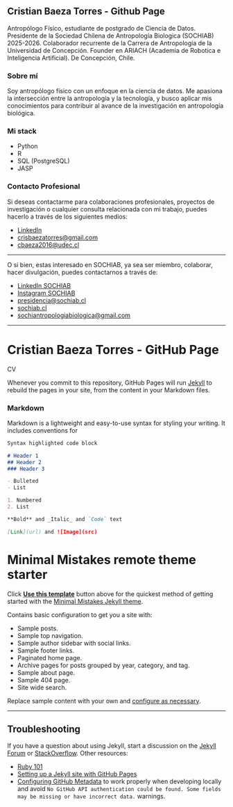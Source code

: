 ## Cristian Baeza Torres - Github Page

Antropólogo Físico, estudiante de postgrado de Ciencia de Datos.
Presidente de la Sociedad Chilena de Antropología Biologica (SOCHIAB) 2025-2026.
Colaborador recurrente de la Carrera de Antropología de la Universidad de Concepción.
Founder en ARIACH (Academia de Robotica e Inteligencia Artificial).
De Concepción, Chile.

### Sobre mí
Soy antropólogo físico con un enfoque en la ciencia de datos. Me apasiona la intersección entre la antropología y la tecnología, y busco aplicar mis conocimientos para contribuir al avance de la investigación en antropología biológica.

### Mi stack
- Python
- R 
- SQL (PostgreSQL)
- JASP

### Contacto Profesional
Si deseas contactarme para colaboraciones profesionales, proyectos de investigación o cualquier consulta relacionada con mi trabajo, puedes hacerlo a través de los siguientes medios:
- [LinkedIn](https://www.linkedin.com/in/cristian-baeza-torres/)
- [crisbaezatorres@gmail.com](mailto:cristian.baeza.torres@gmail.com)
- [cbaeza2016@udec.cl](mailto:cbaeza2016@udec.cl)
---
O si bien, estas interesado en SOCHIAB, ya sea ser miembro, colaborar, hacer divulgación, puedes contactarnos a través de:
- [LinkedIn SOCHIAB](https://www.linkedin.com/company/sochiab/)
- [Instagram SOCHIAB](https://www.instagram.com/sochiab/)
- [presidencia@sochiab.cl](mailto:presidencia@sochiab.cl)
- [sochiab.cl](https://sochiab.cl/)
- [sochiantropologiabiologica@gmail.com](mailto:sochiantropologiabiologica@gmail.com)
---
# Cristian Baeza Torres - GitHub Page
CV

Whenever you commit to this repository, GitHub Pages will run [Jekyll](https://jekyllrb.com/) to rebuild the pages in your site, from the content in your Markdown files.

### Markdown

Markdown is a lightweight and easy-to-use syntax for styling your writing. It includes conventions for

```markdown
Syntax highlighted code block

# Header 1
## Header 2
### Header 3

- Bulleted
- List

1. Numbered
2. List

**Bold** and _Italic_ and `Code` text

[Link](url) and ![Image](src)
```


# Minimal Mistakes remote theme starter

Click [**Use this template**](https://github.com/mmistakes/mm-github-pages-starter/generate) button above for the quickest method of getting started with the [Minimal Mistakes Jekyll theme](https://github.com/mmistakes/minimal-mistakes).

Contains basic configuration to get you a site with:

- Sample posts.
- Sample top navigation.
- Sample author sidebar with social links.
- Sample footer links.
- Paginated home page.
- Archive pages for posts grouped by year, category, and tag.
- Sample about page.
- Sample 404 page.
- Site wide search.

Replace sample content with your own and [configure as necessary](https://mmistakes.github.io/minimal-mistakes/docs/configuration/).

---

## Troubleshooting

If you have a question about using Jekyll, start a discussion on the [Jekyll Forum](https://talk.jekyllrb.com/) or [StackOverflow](https://stackoverflow.com/questions/tagged/jekyll). Other resources:

- [Ruby 101](https://jekyllrb.com/docs/ruby-101/)
- [Setting up a Jekyll site with GitHub Pages](https://jekyllrb.com/docs/github-pages/)
- [Configuring GitHub Metadata](https://github.com/jekyll/github-metadata/blob/master/docs/configuration.md#configuration) to work properly when developing locally and avoid `No GitHub API authentication could be found. Some fields may be missing or have incorrect data.` warnings.
